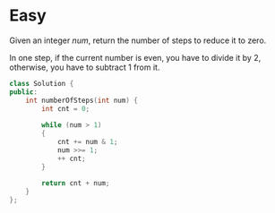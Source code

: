 # Easy

Given an integer $num$, return the number of steps to reduce it to zero.

In one step, if the current number is even, you have to divide it by $2$, otherwise, you have to subtract $1$ from it.

```cpp
class Solution {
public:
    int numberOfSteps(int num) {
        int cnt = 0;
        
        while (num > 1)
        {
            cnt += num & 1;
            num >>= 1;
            ++ cnt;
        }
        
        return cnt + num;
    }
};
```
